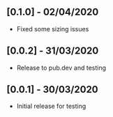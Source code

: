 ## [0.1.0] - 02/04/2020

- Fixed some sizing issues

## [0.0.2] - 31/03/2020

- Release to pub.dev and testing

## [0.0.1] - 30/03/2020

- Initial release for testing
